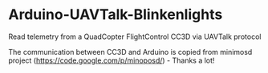 # Arduino-UAVTalk-Blinkenlights
Read telemetry from a QuadCopter FlightControl CC3D via UAVTalk protocol

The communication between CC3D and Arduino is copied from minimosd project (https://code.google.com/p/minoposd/) - Thanks a lot!

